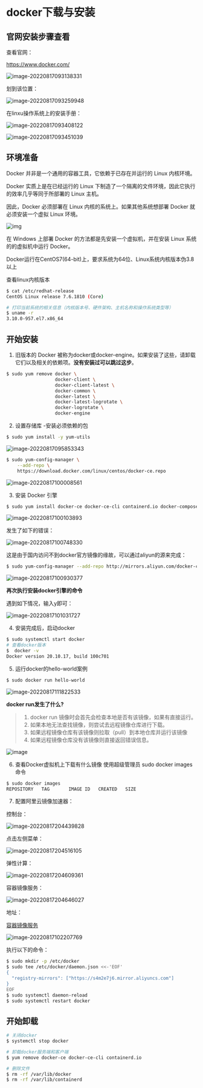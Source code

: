 # docker下载与安装

## 官网安装步骤查看

查看官网：

https://www.docker.com/

![image-20220817093138331](../../md-photo/image-20220817093138331.png)



划到该位置：

![image-20220817093259948](../../md-photo/image-20220817093259948.png)



在linxu操作系统上的安装手册：

![image-20220817093408122](../../md-photo/image-20220817093408122.png)

![image-20220817093451039](../../md-photo/image-20220817093451039.png)



## 环境准备

Docker 并非是一个通用的容器工具，它依赖于已存在并运行的 Linux 内核环境。

Docker 实质上是在已经运行的 Linux 下制造了一个隔离的文件环境，因此它执行的效率几乎等同于所部署的 Linux 主机。

因此，Docker 必须部署在 Linux 内核的系统上。如果其他系统想部署 Docker 就必须安装一个虚拟 Linux 环境。

![img](../../md-photo/CV09QJMI2fb7L2k0.png)



在 Windows 上部署 Docker 的方法都是先安装一个虚拟机，并在安装 Linux 系统的的虚拟机中运行 Docker。

Docker运行在CentOS7(64-bit)上，要求系统为64位、Linux系统内核版本伪3.8以上

查看linux内核版本

```bash
$ cat /etc/redhat-release
CentOS Linux release 7.6.1810 (Core) 

# 打印当前系统的相关信息（内核版本号、硬件架构、主机名称和操作系统类型等）
$ uname -r
3.10.0-957.el7.x86_64
```



## 开始安装

1. 旧版本的 Docker 被称为docker或docker-engine。如果安装了这些，请卸载它们以及相关的依赖项。**没有安装过可以跳过这步**。

```bash
$ sudo yum remove docker \
                  docker-client \
                  docker-client-latest \
                  docker-common \
                  docker-latest \
                  docker-latest-logrotate \
                  docker-logrotate \
                  docker-engine
```



2. 设置存储库 -安装必须依赖的包

```bash
$ sudo yum install -y yum-utils
```

![image-20220817095853343](../../md-photo/image-20220817095853343.png)



```bash
$ sudo yum-config-manager \
    --add-repo \
    https://download.docker.com/linux/centos/docker-ce.repo
```

![image-20220817100008561](../../md-photo/image-20220817100008561.png)



3. 安装 Docker 引擎

```bash
$ sudo yum install docker-ce docker-ce-cli containerd.io docker-compose-plugin
```

![image-20220817100103893](../../md-photo/image-20220817100103893.png)

发生了如下的错误：

![image-20220817100748330](../../md-photo/image-20220817100748330.png)



这是由于国内访问不到docker官方镜像的缘故，可以通过aliyun的源来完成：

```bash
$ sudo yum-config-manager --add-repo http://mirrors.aliyun.com/docker-ce/linux/centos/docker-ce.repo
```

![image-20220817100930377](../../md-photo/image-20220817100930377.png)



**再次执行安装docker引擎的命令**

遇到如下情况，输入y即可：

![image-20220817101031727](../../md-photo/image-20220817101031727.png)



4. 安装完成后，启动docker

```bash
$ sudo systemctl start docker
# 查看docker版本
$  docker -v
Docker version 20.10.17, build 100c701
```



5. 运行docker的hello-world案例

```bash
$ sudo docker run hello-world
```

![image-20220817111822533](../../md-photo/image-20220817111822533.png)

**docker run发生了什么?**

>1. docker run 镜像时会首先会检查本地是否有该镜像，如果有直接运行。
>2. 如果本地无法查找镜像，则尝试去远程镜像仓库进行下载。
>3. 如果远程镜像仓库有该镜像则拉取（pull）到本地仓库并运行该镜像
>4. 如果远程镜像仓库没有该镜像则直接返回错误信息。

![image](../../md-photo/watermark,type_d3F5LXplbmhlaQ,shadow_50,text_Q1NETiBAR2FsZW4tZ2Fv,size_18,color_FFFFFF,t_70,g_se,x_16.png)



6. 查看Docker虚拟机上下载有什么镜像 使用超级管理员 sudo docker images命令

```bash
$ sudo docker images
REPOSITORY   TAG       IMAGE ID   CREATED   SIZE
```



7. 配置阿里云镜像加速器：

控制台：

![image-20220817204439828](../../md-photo/image-20220817204439828.png)



点击左侧菜单：

![image-20220817204516105](../../md-photo/image-20220817204516105.png)



弹性计算：

![image-20220817204609361](../../md-photo/image-20220817204609361.png)



容器镜像服务：

![image-20220817204646027](../../md-photo/image-20220817204646027.png)



地址：

[容器镜像服务](https://cr.console.aliyun.com/cn-hangzhou/instances/mirrors)

![image-20220817102207769](../../md-photo/image-20220817102207769.png)



执行以下的命令：

```bash
$ sudo mkdir -p /etc/docker
$ sudo tee /etc/docker/daemon.json <<-'EOF'
{
  "registry-mirrors": ["https://s4m2e7j6.mirror.aliyuncs.com"]
}
EOF
$ sudo systemctl daemon-reload
$ sudo systemctl restart docker
```



## 开始卸载

```bash
# 关闭docker
$ systemctl stop docker

# 卸载docker服务端和客户端
$ yum remove docker-ce docker-ce-cli containerd.io

# 删除文件
$ rm -rf /var/lib/docker
$ rm -rf /var/lib/containerd
```

